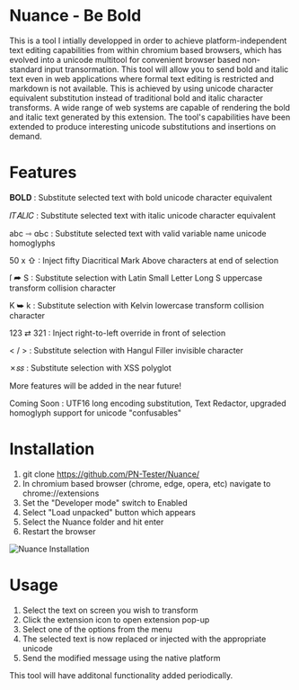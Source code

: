 # Nuance - Be Bold
This is a tool I intially developped in order to achieve platform-independent text editing capabilities from within chromium based browsers, which has evolved into a unicode multitool for convenient browser based non-standard input transormation.
This tool will allow you to send bold and italic text even in web applications where formal text editing is restricted and markdown is not available. This is achieved by using unicode character equivalent substitution instead of traditional bold and italic character transforms.
A wide range of web systems are capable of rendering the bold and italic text generated by this extension. The tool's capabilities have been extended to produce interesting unicode substitutions and insertions on demand. 

# Features

&#119809;&#119822;&#119819;&#119811;  : Substitute selected text with bold unicode character equivalent 

&#119868;&#119879;&#119860;&#119871;&#119868;&#119862;  : Substitute selected text with italic unicode character equivalent 

abc &#8702; &#593;&#1068;&#1010;  : Substitute selected text with valid variable name unicode homoglyphs

50 x &#8679;  : Inject fifty Diacritical Mark Above characters at end of selection 

&#x17f; &#11179; S  : Substitute selection with Latin Small Letter Long S uppercase transform collision character 

&#8490; &#11177; k  : Substitute selection with Kelvin lowercase transform collision character 

123 &#8644; 321  : Inject right-to-left override in front of selection 

&#60; / &#62;  : Substitute selection with Hangul Filler invisible character 

&#10007;&#119904;&#119904;  : Substitute selection with XSS polyglot 

More features will be added in the near future!

Coming Soon : UTF16 long encoding substitution, Text Redactor, upgraded homoglyph support for unicode "confusables"

# Installation
1. git clone https://github.com/PN-Tester/Nuance/
2. In chromium based browser (chrome, edge, opera, etc) navigate to chrome://extensions
3. Set the "Developer mode" switch to Enabled
4. Select "Load unpacked" button which appears
5. Select the Nuance folder and hit enter
6. Restart the browser
   
![Nuance Installation](https://github.com/PN-Tester/Nuance/blob/main/Nuance%20-%20Installation.gif)

# Usage
1. Select the text on screen you wish to transform
2. Click the extension icon to open extension pop-up
3. Select one of the options from the menu
4. The selected text is now replaced or injected with the appropriate unicode
5. Send the modified message using the native platform

This tool will have additonal functionality added periodically.

